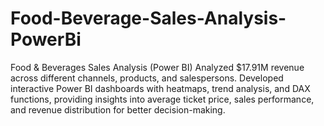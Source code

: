 # Food-Beverage-Sales-Analysis-PowerBi
Food &amp; Beverages Sales Analysis (Power BI) Analyzed $17.91M revenue across different channels, products, and salespersons. Developed interactive Power BI dashboards with heatmaps, trend analysis, and DAX functions, providing insights into average ticket price, sales performance, and revenue distribution for better decision-making.

